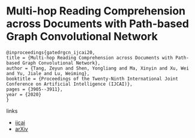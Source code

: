 # Multi-hop Reading Comprehension across Documents with Path-based Graph Convolutional Network

```
@inproceedings{gatedrgcn_ijcai20,
title = {Multi-hop Reading Comprehension across Documents with Path-based Graph Convolutional Network},
author = {Tang, Zeyun and Shen, Yongliang and Ma, Xinyin and Xu, Wei and Yu, Jiale and Lu, Weiming},
booktitle = {Proceedings of the Twenty-Ninth International Joint Conference on Artificial Intelligence (IJCAI)},
pages = {3905--3911},
year = {2020}
}
```

links
- [ijcai](https://www.ijcai.org/Proceedings/2020/540)
- [arXiv](https://arxiv.org/abs/2006.06478)